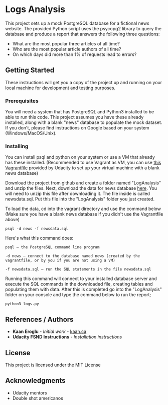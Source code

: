 # Logs Analysis

This project sets up a mock PostgreSQL database for a fictional news website. The provided Python script uses the psycopg2 library to query the database and produce a report that answers the following three questions:
* What are the most popular three articles of all time?
* Who are the most popular article authors of all time?
* On which days did more than 1% of requests lead to errors?
## Getting Started

These instructions will get you a copy of the project up and running on your local machine for development and testing purposes. 

### Prerequisites

You will need a system that has PostgreSQL and Python3 installed to be able to run this code. This project assumes you have these already installed, along with a blank "news" database to populate the mock dataset. If you don't, please find instructions on Google based on your system (Windows/MacOS/Unix).


### Installing

You can install psql and python on your system or use a VM that already has these installed. (Recommended to use Vagrant as VM, you can use [this Vagrantfile](https://github.com/udacity/fullstack-nanodegree-vm/blob/master/vagrant/Vagrantfile) provided by Udacity to set up your virtual machine with a blank news database)

Download the project from github and create a folder named "LogAnalysis" and unzip the files.
Next, download the data for news database [here](https://d17h27t6h515a5.cloudfront.net/topher/2016/August/57b5f748_newsdata/newsdata.zip). You will need to unzip this file after downloading it. The file inside is called newsdata.sql. Put this file into the "LogAnalysis" folder you just created.

To load the data, cd into the vagrant directory and use the command below (Make sure you have a blank news database if you didn't use the Vagrantfile above)
```
psql -d news -f newsdata.sql
```

Here's what this command does:
```
psql — the PostgreSQL command line program

-d news — connect to the database named news (created by the vagrantfile, or by you if you are not using a VM)

-f newsdata.sql — run the SQL statements in the file newsdata.sql
```

Running this command will connect to your installed database server and execute the SQL commands in the downloaded file, creating tables and populating them with data. After this is completed go into the "LogAnalysis" folder on your console and type the command below to run the report;
```
python3 logs.py
```

## References / Authors

* **Kaan Eroglu** - *Initial work* - [kaan.ca](https://www.kaan.ca)
* **Udacity FSND Instructions** - *Installation instructions*


## License

This project is licensed under the MIT License 

## Acknowledgments

* Udacity mentors
* Double shot americanos
